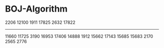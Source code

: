 # BOJ-Algorithm

2206 
12100 
1911
17825
2632
17822

---

11660
11725
3190
16953
17406
14888
1912
15662
17143
15685
15683
2170
2565
2776